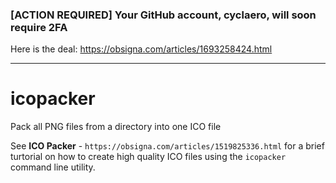 ### [ACTION REQUIRED] Your GitHub account, cyclaero, will soon require 2FA

Here is the deal: https://obsigna.com/articles/1693258424.html

---
 
# icopacker
Pack all PNG files from a directory into one ICO file

See **ICO Packer** - `https://obsigna.com/articles/1519825336.html` for a brief turtorial on how to create high quality ICO files using the `icopacker` command line utility.
